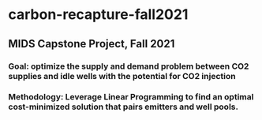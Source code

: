 # carbon-recapture-fall2021
## MIDS Capstone Project, Fall 2021
### Goal: optimize the supply and demand problem between CO2 supplies and idle wells with the potential for CO2 injection

### Methodology: Leverage Linear Programming to find an optimal cost-minimized solution that pairs emitters and well pools.
